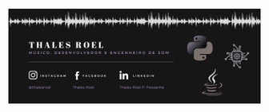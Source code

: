 ![Alt Text](https://github.com/T-Roel/T-Roel/blob/master/logo.png)

<!--![GitHub Logo](T-Roel/logo.png)
![Alt Text](https://github.com/T-Roel/T-Roel/blob/master/logo.png)

<!--
**T-Roel/T-Roel** is a ✨ _special_ ✨ repository because its `README.md` (this file) appears on your GitHub profile.
